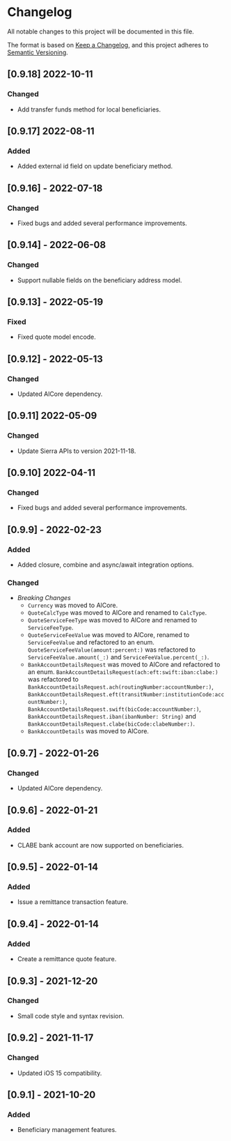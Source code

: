 # Changelog
All notable changes to this project will be documented in this file.

The format is based on [Keep a Changelog](https://keepachangelog.com/en/1.0.0/),
and this project adheres to [Semantic Versioning](https://semver.org/spec/v2.0.0.html).

## [0.9.18] 2022-10-11

### Changed
- Add transfer funds method for local beneficiaries.


## [0.9.17] 2022-08-11

### Added
- Added external id field on update beneficiary method.


## [0.9.16] - 2022-07-18

### Changed
- Fixed bugs and added several performance improvements.


## [0.9.14] - 2022-06-08

### Changed
- Support nullable fields on the beneficiary address model.


## [0.9.13] - 2022-05-19

### Fixed
- Fixed quote model encode.


## [0.9.12] - 2022-05-13

### Changed
- Updated AlCore dependency.


## [0.9.11] 2022-05-09

### Changed
- Update Sierra APIs to version 2021-11-18.


## [0.9.10] 2022-04-11

### Changed
- Fixed bugs and added several performance improvements.


## [0.9.9] - 2022-02-23

### Added
- Added closure, combine and async/await integration options.

### Changed
- *Breaking Changes*
    - `Currency` was moved to AlCore.
    - `QuoteCalcType` was moved to AlCore and renamed to `CalcType`.
    - `QuoteServiceFeeType` was moved to AlCore and renamed to `ServiceFeeType`.
    - `QuoteServiceFeeValue` was moved to AlCore, renamed to `ServiceFeeValue` and refactored to an enum. `QuoteServiceFeeValue(amount:percent:)` was refactored to `ServiceFeeValue.amount(_:)` and `ServiceFeeValue.percent(_:)`.
    - `BankAccountDetailsRequest` was moved to AlCore and refactored to an enum. `BankAccountDetailsRequest(ach:eft:swift:iban:clabe:)` was refactored to `BankAccountDetailsRequest.ach(routingNumber:accountNumber:)`, `BankAccountDetailsRequest.eft(transitNumber:institutionCode:accountNumber:)`, `BankAccountDetailsRequest.swift(bicCode:accountNumber:)`, `BankAccountDetailsRequest.iban(ibanNumber: String)` and `BankAccountDetailsRequest.clabe(bicCode:clabeNumber:)`.
    - `BankAccountDetails` was moved to AlCore.


## [0.9.7] - 2022-01-26

### Changed
- Updated AlCore dependency.


## [0.9.6] - 2022-01-21

### Added
- CLABE bank account are now supported on beneficiaries.


## [0.9.5] - 2022-01-14

### Added
- Issue a remittance transaction feature.


## [0.9.4] - 2022-01-14

### Added
- Create a remittance quote feature.


## [0.9.3] - 2021-12-20

### Changed
- Small code style and syntax revision.


## [0.9.2] - 2021-11-17

### Changed
- Updated iOS 15 compatibility.


## [0.9.1] - 2021-10-20

### Added
- Beneficiary management features.
